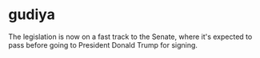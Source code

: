 # gudiya
The legislation is now on a fast track to the Senate, where it's expected to pass before going to President Donald Trump for signing.
